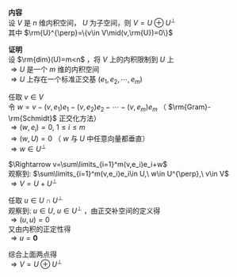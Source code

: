 **内容**  
设 $V$ 是 $n$ 维内积空间， $U$ 为子空间，则 $V=U\oplus U^{\perp}$  
其中 $\rm{U}^{\perp}=\{v\in V\mid(v,\rm{U})=0\}$  
  
**证明**  
设 $\rm{dim}(U)=m<n$ ，将 $V$ 上的内积限制到 $U$ 上  
$\Rightarrow U$ 是一个 $m$ 维的内积空间  
$\Rightarrow U$ 上存在一个标准正交基 $(e_1,e_2,\cdots,e_m)$  
  
任取 $v\in V$  
令 $w=v-(v,e_1)e_1-(v,e_2)e_2-\cdots-(v,e_m)e_m$ （ $\rm{Gram}-\rm{Schmidt}$ 正交化方法）  
$\Rightarrow(w,e_i)=0,\ 1\le i\le m$  
$\Rightarrow(w,U)=0$ （ $w$ 与 $U$ 中任意向量都垂直）  
$\Rightarrow w\in U^{\perp}$  
  
$\Rightarrow v=\sum\limits_{i=1}^m(v,e_i)e_i+w$  
观察到:  $\sum\limits_{i=1}^m(v,e_i)e_i\in U,\ w\in U^{\perp},\ v\in V$  
$\Rightarrow V=U+ U^{\perp}$  
  
任取 $u\in U\cap U^{\perp}$  
观察到:  $u\in U,\ u\in U^{\perp}$ ，由正交补空间的定义得  
$\Rightarrow (u,u)=0$  
又由内积的正定性得  
$\Rightarrow u=\mathbf0$  
  
综合上面两点得  
$\Rightarrow V=U\oplus U^{\perp}$  
